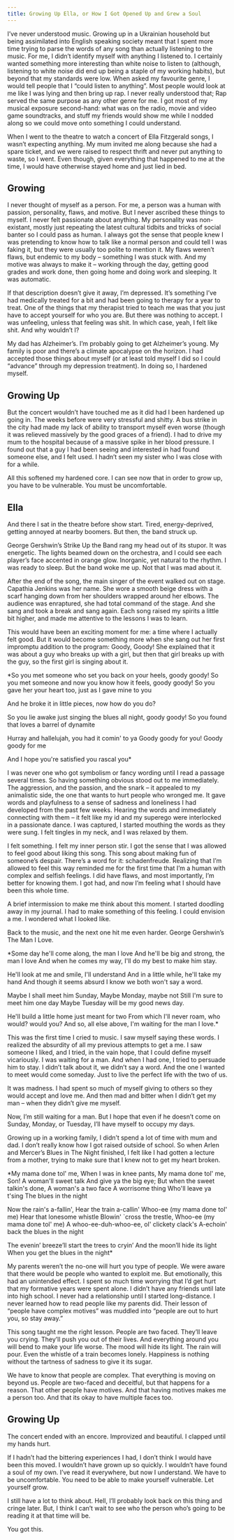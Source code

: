 ```yaml
---
title: Growing Up Ella, or How I Got Opened Up and Grew a Soul
---
```


I’ve never understood music. Growing up in a Ukrainian household but being assimilated into English speaking society meant that I spent more time trying to parse the words of any song than actually listening to the music. For me, I didn’t identify myself with anything I listened to. I certainly wanted something more interesting than white noise to listen to (although, listening to white noise did end up being a staple of my working habits), but beyond that my standards were low. When asked my favourite genre, I would tell people that I “could listen to anything”. Most people would look at me like I was lying and then bring up rap. I never really understood that; Rap served the same purpose as any other genre for me. I got most of my musical exposure second-hand: what was on the radio, movie and video game soundtracks, and stuff my friends would show me while I nodded along so we could move onto something I could understand.

When I went to the theatre to watch a concert of Ella Fitzgerald songs, I wasn’t expecting anything. My mum invited me along because she had a spare ticket, and we were raised to respect thrift and never put anything to waste, so I went. Even though, given everything that happened to me at the time, I would have otherwise stayed home and just lied in bed.

## Growing

I never thought of myself as a person. For me, a person was a human with passion, personality, flaws, and motive. But I never ascribed these things to myself. I never felt passionate about anything. My personality was non-existant, mostly just repeating the latest cultural tidbits and tricks of social banter so I could pass as human. I always got the sense that people knew I was pretending to know how to talk like a normal person and could tell I was faking it, but they were usually too polite to mention it. My flaws weren’t flaws, but endemic to my body – something I was stuck with. And my motive was always to make it – working through the day, getting good grades and work done, then going home and doing work and sleeping. It was automatic.

If that description doesn’t give it away, I’m depressed. It’s something I’ve had medically treated for a bit and had been going to therapy for a year to treat. One of the things that my therapist tried to teach me was that you just have to accept yourself for who you are. But there was nothing to accept. I was unfeeling, unless that feeling was shit. In which case, yeah, I felt like shit. And why wouldn’t I?

My dad has Alzheimer’s. I’m probably going to get Alzheimer’s young. My family is poor and there’s a climate apocalypse on the horizon. I had accepted those things about myself (or at least told myself I did so I could “advance” through my depression treatment). In doing so, I hardened myself.

## Growing Up

But the concert wouldn’t have touched me as it did had I been hardened up going in. The weeks before were very stressful and shitty. A bus strike in the city had made my lack of ability to transport myself even worse (though it was relieved massively by the good graces of a friend). I had to drive my mum to the hospital because of a massive spike in her blood pressure. I found out that a guy I had been seeing and interested in had found someone else, and I felt used. I hadn’t seen my sister who I was close with for a while.

All this softened my hardened core. I can see now that in order to grow up, you have to be vulnerable. You must be uncomfortable.

## Ella

And there I sat in the theatre before show start. Tired, energy-deprived, getting annoyed at nearby boomers. But then, the band struck up.

George Gershwin’s Strike Up the Band rang my head out of its stupor. It was energetic. The lights beamed down on the orchestra, and I could see each player’s face accented in orange glow. Inorganic, yet natural to the rhythm. I was ready to sleep. But the band woke me up. Not that I was mad about it.

After the end of the song, the main singer of the event walked out on stage. Capathia Jenkins was her name. She wore a smooth beige dress with a scarf hanging down from her shoulders wrapped around her elbows. The audience was enraptured, she had total command of the stage. And she sang and took a break and sang again. Each song raised my spirits a little bit higher, and made me attentive to the lessons I was to learn.

This would have been an exciting moment for me: a time where I actually felt good. But it would become something more when she sang out her first impromptu addition to the program: Goody, Goody! She explained that it was about a guy who breaks up with a girl, but then that girl breaks up with the guy, so the first girl is singing about it.

*So you met someone who set you back on your heels, goody goody!
So you met someone and now you know how it feels, goody goody!
So you gave her your heart too, just as I gave mine to you

And he broke it in little pieces, now how do you do?

So you lie awake just singing the blues all night, goody goody!
So you found that loves a barrel of dynamite

Hurray and hallelujah, you had it comin' to ya
Goody goody for you! Goody goody for me

And I hope you're satisfied you rascal you*

I was never one who got symbolism or fancy wording until I read a passage several times. So having something obvious stood out to me immediately. The aggression, and the passion, and the snark – it appealed to my animalistic side, the one that wants to hurt people who wronged me. It gave words and playfulness to a sense of sadness and loneliness I had developed from the past few weeks. Hearing the words and immediately connecting with them – it felt like my id and my superego were interlocked in a passionate dance. I was captured, I started mouthing the words as they were sung. I felt tingles in my neck, and I was relaxed by them.

I felt something. I felt my inner person stir. I got the sense that I was allowed to feel good about liking this song. This song about making fun of someone’s despair. There’s a word for it: schadenfreude. Realizing that I’m allowed to feel this way reminded me for the first time that I’m a human with complex and selfish feelings. I did have flaws, and most importantly, I’m better for knowing them. I got had, and now I’m feeling what I should have been this whole time.

A brief intermission to make me think about this moment. I started doodling away in my journal. I had to make something of this feeling. I could envision a me. I wondered what I looked like.

Back to the music, and the next one hit me even harder. George Gershwin’s The Man I Love.

*Some day he'll come along, the man I love
And he'll be big and strong, the man I love
And when he comes my way,
I'll do my best to make him stay.

He'll look at me and smile, I'll understand
And in a little while, he'll take my hand
And though it seems absurd
I know we both won't say a word.

Maybe I shall meet him Sunday,
Maybe Monday, maybe not
Still I'm sure to meet him one day
Maybe Tuesday will be my good news day.

He'll build a little home just meant for two
From which I'll never roam, who would? would you?
And so, all else above,
I'm waiting for the man I love.*

This was the first time I cried to music. I saw myself saying these words. I realized the absurdity of all my previous attempts to get a me. I saw someone I liked, and I tried, in the vain hope, that I could define myself vicariously. I was waiting for a man. And when I had one, I tried to persuade him to stay. I didn’t talk about it, we didn’t say a word. And the one I wanted to meet would come someday. Just to live the perfect life with the two of us.

It was madness. I had spent so much of myself giving to others so they would accept and love me. And then mad and bitter when I didn’t get my man – when they didn’t give me myself.

Now, I’m still waiting for a man. But I hope that even if he doesn’t come on Sunday, Monday, or Tuesday, I’ll have myself to occupy my days.

Growing up in a working family, I didn’t spend a lot of time with mum and dad. I don’t really know how I got raised outside of school. So when Arlen and Mercer’s Blues in The Night finished, I felt like I had gotten a lecture from a mother, trying to make sure that I knew not to get my heart broken.

*My mama done tol' me,
When I was in knee pants,
My mama done tol' me, Son!
A woman'll sweet talk
And give ya the big eye;
But when the sweet talkin's done,
A woman's a two face
A worrisome thing
Who'll leave ya t'sing
The blues in the night

Now the rain's a-fallin',
Hear the train a-callin'
Whoo-ee (my mama done tol' me)
Hear that lonesome whistle
Blowin' `cross the trestle,
Whoo-ee (my mama done tol' me)
A whoo-ee-duh-whoo-ee, ol' clickety clack's
A-echoin' back the blues in the night

The evenin’ breeze’ll start the trees to cryin’
And the moon’ll hide its light
When you get the blues in the night*

My parents weren’t the no-one will hurt you type of people. We were aware that there would be people who wanted to exploit me. But emotionally, this had an unintended effect. I spent so much time worrying that I’d get hurt that my formative years were spent alone. I didn’t have any friends until late into high school. I never had a relationship until I started long-distance. I never learned how to read people like my parents did. Their lesson of “people have complex motives” was muddled into “people are out to hurt you, so stay away.”

This song taught me the right lesson. People are two faced. They’ll leave you crying. They’ll push you out of their lives. And everything around you will bend to make your life worse. The mood will hide its light. The rain will pour. Even the whistle of a train becomes lonely. Happiness is nothing without the tartness of sadness to give it its sugar.

We have to know that people are complex. That everything is moving on beyond us. People are two-faced and deceitful, but that happens for a reason. That other people have motives. And that having motives makes me a person too. And that its okay to have multiple faces too.

## Growing Up

The concert ended with an encore. Improvized and beautiful. I clapped until my hands hurt.

If I hadn’t had the bittering experiences I had, I don’t think I would have been this moved. I wouldn’t have grown up so quickly. I wouldn’t have found a soul of my own. I’ve read it everywhere, but now I understand. We have to be uncomfortable. You need to be able to make yourself vulnerable. Let yourself grow.

I still have a lot to think about. Hell, I’ll probably look back on this thing and cringe later. But, I think I can’t wait to see who the person who’s going to be reading it at that time will be.

You got this.